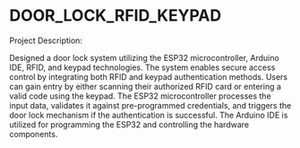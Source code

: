 # DOOR_LOCK_RFID_KEYPAD
Project Description:

Designed a door lock system utilizing the ESP32 microcontroller, Arduino IDE, RFID, and keypad technologies.
The system enables secure access control by integrating both RFID and keypad authentication methods.
Users can gain entry by either scanning their authorized RFID card or entering a valid code using the keypad.
The ESP32 microcontroller processes the input data, validates it against pre-programmed credentials, and triggers the door lock mechanism if the authentication is successful. 
The Arduino IDE is utilized for programming the ESP32 and controlling the hardware components.
